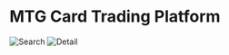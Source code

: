 # MTG Card Trading Platform
![Search](https://dl2.pushbulletusercontent.com/s67OfbUGW80P7CZHnGq8JSx1cyirUgLV/Screen%20Shot%202017-02-20%20at%2011.38.04%20PM.png)
![Detail](https://dl2.pushbulletusercontent.com/UeptaNzpl69ucxf7Fdcj81Hgmaxlri1C/Screen%20Shot%202017-02-20%20at%2011.39.04%20PM.png)
